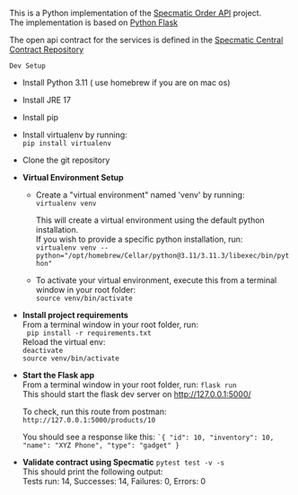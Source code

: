This is a Python implementation of the [Specmatic Order API](https://github.com/znsio/specmatic-order-api) project.  
The implementation is based on [Python Flask](https://flask.palletsprojects.com/en/2.3.x/)

The open api contract for the services is defined in the [Specmatic Central Contract Repository](https://github.com/znsio/specmatic-order-contracts/blob/main/in/specmatic/examples/store/api_order_v1.yaml)


```Dev Setup```

- Install Python 3.11 ( use homebrew if you are on mac os)

- Install JRE 17

- Install pip


- Install virtualenv by running:  
  ```pip install virtualenv```


- Clone the git repository


- **Virtual Environment Setup** 
  - Create a "virtual environment" named 'venv' by running:  
    ```virtualenv venv ```  

      This will create a virtual environment using the default python installation.  
      If you wish to provide a specific python installation, run:  
    ```virtualenv venv --python="/opt/homebrew/Cellar/python@3.11/3.11.3/libexec/bin/python"```  

  - To activate your virtual environment, execute this from a terminal window in your root folder:  
    ```source venv/bin/activate```  


- **Install project requirements**  
    From a terminal window in your root folder, run:  
    ``` pip install -r requirements.txt```  
    Reload the virtual env:  
    ```deactivate```   
    ```source venv/bin/activate```   


- **Start the Flask app**  
  From a terminal window in your root folder, run:
  ```flask run```  
  This should start the flask dev server on http://127.0.0.1:5000/
  
  To check, run this route from postman:
  ```http://127.0.0.1:5000/products/10```

  You should see a response like this:
    ``` `{
    "id": 10,
    "inventory": 10,
    "name": "XYZ Phone",
    "type": "gadget"
    } ```   


- **Validate contract using Specmatic**
  ```pytest test -v -s```  
  This should print the following output:  
    Tests run: 14, Successes: 14, Failures: 0, Errors: 0  
    
 